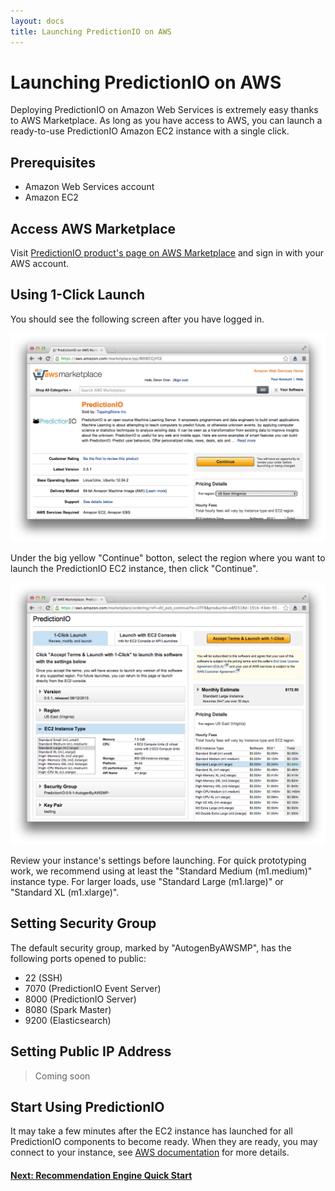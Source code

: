 ```yaml
---
layout: docs
title: Launching PredictionIO on AWS
---
```


# Launching PredictionIO on AWS

Deploying PredictionIO on Amazon Web Services is extremely easy thanks
to AWS Marketplace. As long as you have access to AWS, you can launch a
ready-to-use PredictionIO Amazon EC2 instance with a single click.

## Prerequisites

* Amazon Web Services account
* Amazon EC2

## Access AWS Marketplace

Visit [PredictionIO product's page on AWS Marketplace](https://aws.amazon.com/marketplace/pp/B00ECGJYGE) and sign in with your
AWS account.

## Using 1-Click Launch

You should see the following screen after you have logged in.

![alt text](../images/awsm-product.png)

Under the big yellow "Continue" botton, select the region where you want to
launch the PredictionIO EC2 instance, then click "Continue".

![alt text](../images/awsm-1click.png)

Review your instance's settings before launching. For quick prototyping work,
we recommend using at least the "Standard Medium (m1.medium)" instance type.
For larger loads, use "Standard Large (m1.large)" or "Standard XL (m1.xlarge)".

## Setting Security Group

The default security group, marked by "AutogenByAWSMP", has the following ports opened to public:

* 22 (SSH)
* 7070 (PredictionIO Event Server)
* 8000 (PredictionIO Server)
* 8080 (Spark Master)
* 9200 (Elasticsearch)

## Setting Public IP Address

> Coming soon

## Start Using PredictionIO

It may take a few minutes after the EC2 instance has launched for all
PredictionIO components to become ready. When they are ready, you may connect to your instance, see [AWS documentation](http://docs.aws.amazon.com/AWSEC2/latest/UserGuide/ec2-connect-to-instance-linux.html) for more details.

#### [Next: Recommendation Engine Quick Start](../recommendation/quickstart.html)
